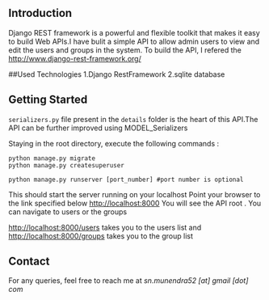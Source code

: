 ## Introduction
Django REST framework is a powerful and flexible toolkit that makes it easy to build Web APIs.I have bulit a simple API to allow admin users to view and edit the users and groups in the system.
To build the API, I refered the http://www.django-rest-framework.org/

##Used Technologies
1.Django RestFramework
2.sqlite database

## Getting Started
 `serializers.py` file present in the `details` folder is the heart of this API.The API can be further improved using MODEL_Serializers

Staying in the root directory, execute the following commands :
```
python manage.py migrate
python manage.py createsuperuser

python manage.py runserver [port_number] #port number is optional

```

This should start the server running on your localhost
Point your browser to the link specified below
[http://localhost:8000](http://localhost:8000)
You will see the API root . You can navigate to users or the groups

[http://localhost:8000/users](http://localhost:8000/users)  takes you to the users list and
[http://localhost:8000/groups](http://localhost:8000/groups) takes you to the group list

## Contact
For any queries, feel free to reach me at  *sn.munendra52 [at] gmail [dot] com*

